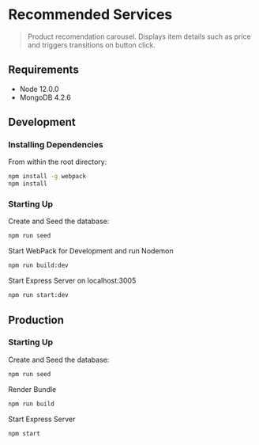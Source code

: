 # Recommended Services
> Product recomendation carousel. Displays item details such as price and triggers transitions on button click.



## Requirements
- Node 12.0.0
- MongoDB 4.2.6
## Development
### Installing Dependencies
From within the root directory:
```sh
npm install -g webpack
npm install
```
### Starting Up
Create and Seed the database:
```sh
npm run seed
```
Start WebPack for Development and run Nodemon
```sh
npm run build:dev
```
Start Express Server on localhost:3005
```sh
npm run start:dev
```
## Production
### Starting Up
Create and Seed the database:
```sh
npm run seed
```
Render Bundle
```sh
npm run build
```
Start Express Server
```sh
npm start
```

